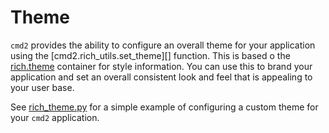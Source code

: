 # Theme

`cmd2` provides the ability to configure an overall theme for your application using the
[cmd2.rich_utils.set_theme][] function. This is based o the
[rich.theme](https://rich.readthedocs.io/en/stable/reference/theme.html) container for style
information. You can use this to brand your application and set an overall consistent look and feel
that is appealing to your user base.

See [rich_theme.py](https://github.com/python-cmd2/cmd2/blob/main/examples/rich_theme.py) for a
simple example of configuring a custom theme for your `cmd2` application.
